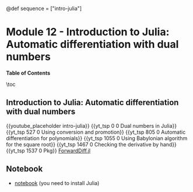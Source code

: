 @def sequence = ["intro-julia"]

# Module 12 - Introduction to Julia: Automatic differentiation with dual numbers


**Table of Contents**

\toc


## Introduction to Julia: Automatic differentiation with dual numbers

{{youtube_placeholder intro-julia}}
{{yt_tsp 0 0 Dual numbers in Julia}}
{{yt_tsp 527 0 Using conversion and promotion}}
{{yt_tsp 805 0 Automatic differentiation for polynomials}}
{{yt_tsp 1055 0  Using Babylonian algorithm for the square root}}
{{yt_tsp 1467 0 Checking the derivative by hand}}
{{yt_tsp 1537 0 Pkg}} [ForwardDiff.jl](https://github.com/JuliaDiff/ForwardDiff.jl)

## Notebook

- [notebook](https://github.com/dataflowr/notebooks/blob/master/Module2/AD_with_dual_numbers_Julia.ipynb) (you need to install Julia)